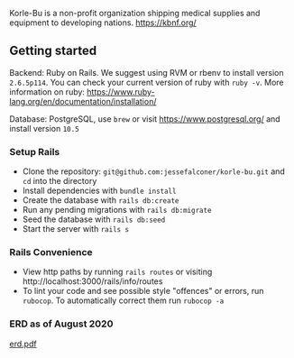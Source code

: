 Korle-Bu is a non-profit organization shipping medical supplies and equipment to developing nations. https://kbnf.org/

## Getting started
  Backend: Ruby on Rails. We suggest using RVM or rbenv to install version `2.6.5p114`. You can check your current version of ruby with `ruby -v`. More information on ruby: https://www.ruby-lang.org/en/documentation/installation/
  
  Database: PostgreSQL, use  `brew` or visit https://www.postgresql.org/ and install version `10.5`

### Setup Rails
* Clone the repository: `git@github.com:jessefalconer/korle-bu.git` and `cd` into the directory
* Install dependencies with `bundle install`
* Create the database with `rails db:create`
* Run any pending migrations with `rails db:migrate`
* Seed the database with `rails db:seed`
* Start the server with `rails s`

### Rails Convenience
* View http paths by running `rails routes` or visiting http://localhost:3000/rails/info/routes
* To lint your code and see possible style "offences" or errors, run `rubocop`. To automatically correct them run `rubocop -a`

### ERD as of August 2020
[erd.pdf](https://github.com/jessefalconer/korle-bu/files/5180316/erd.pdf)

